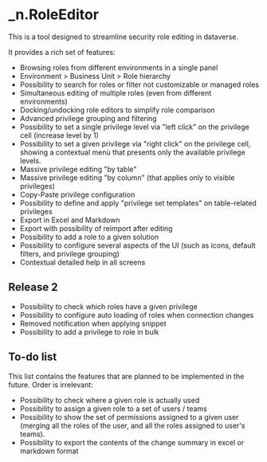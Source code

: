 ﻿# _n.RoleEditor

This is a tool designed to streamline security role editing in dataverse.

It provides a rich set of features:

- Browsing roles from different environments in a single panel
- Environment > Business Unit > Role hierarchy
- Possibility to search for roles or filter not customizable or managed roles
- Simultaneous editing of multiple roles (even from different environments)
- Docking/undocking role editors to simplify role comparison
- Advanced privilege grouping and filtering
- Possibility to set a single privilege level via "left click" on the privilege cell (increase level by 1)
- Possibility to set a given privilege via "right click" on the privilege cell, showing a contextual menù that presents only the available privilege levels.
- Massive privilege editing "by table"
- Massive privilege editing "by column" (that applies only to visible privileges)
- Copy-Paste privilege configuration
- Possibility to define and apply "privilege set templates" on table-related privileges
- Export in Excel and Markdown
- Export with possibility of reimport after editing
- Possibility to add a role to a given solution 
- Possibility to configure several aspects of the UI (such as icons, default filters, and privilege grouping)
- Contextual detailed help in all screens

## Release 2

- Possibility to check which roles have a given privilege
- Possibility to configure auto loading of roles when connection changes
- Removed notification when applying snippet
- Possibility to add a privilege to role in bulk



## To-do list
This list contains the features that are planned to be implemented in the future.
Order is irrelevant:

- Possibility to check where a given role is actually used
- Possibility to assign a given role to a set of users / teams
- Possibility to show the set of permissions assigned to a given user (merging all the roles of the user, and all the roles assigned to user's teams).
- Possibility to export the contents of the change summary in excel or markdown format